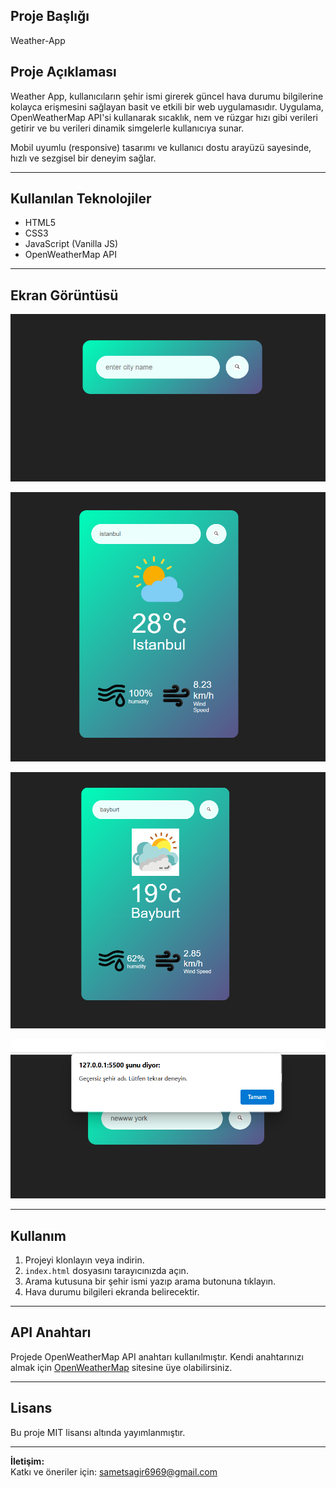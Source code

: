 ## Proje Başlığı
Weather-App


## Proje Açıklaması

Weather App, kullanıcıların şehir ismi girerek güncel hava durumu bilgilerine kolayca erişmesini sağlayan basit ve etkili bir web uygulamasıdır.
Uygulama, OpenWeatherMap API'si kullanarak sıcaklık, nem ve rüzgar hızı gibi verileri getirir ve bu verileri dinamik simgelerle kullanıcıya sunar.

Mobil uyumlu (responsive) tasarımı ve kullanıcı dostu arayüzü sayesinde, hızlı ve sezgisel bir deneyim sağlar.

---



## Kullanılan Teknolojiler

- HTML5  
- CSS3  
- JavaScript (Vanilla JS)  
- OpenWeatherMap API  

---

## Ekran Görüntüsü

![Weather App Ekran Görüntüsü](./images/design-1.png)

![Weather App Ekran Görüntüsü](./images/design-2.png)

![Weather App Ekran Görüntüsü](./images/design-3.png)

![Weather App Ekran Görüntüsü](./images/design-4.png)


---

## Kullanım

1. Projeyi klonlayın veya indirin.  
2. `index.html` dosyasını tarayıcınızda açın.  
3. Arama kutusuna bir şehir ismi yazıp arama butonuna tıklayın.  
4. Hava durumu bilgileri ekranda belirecektir.

---

## API Anahtarı

Projede OpenWeatherMap API anahtarı kullanılmıştır. Kendi anahtarınızı almak için [OpenWeatherMap](https://openweathermap.org/) sitesine üye olabilirsiniz.

---

## Lisans

Bu proje MIT lisansı altında yayımlanmıştır.

---

**İletişim:**  
Katkı ve öneriler için: sametsagir6969@gmail.com

